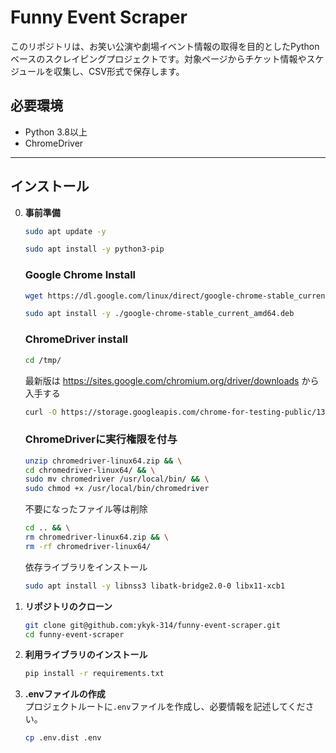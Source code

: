 
# Funny Event Scraper

このリポジトリは、お笑い公演や劇場イベント情報の取得を目的としたPythonベースのスクレイピングプロジェクトです。対象ページからチケット情報やスケジュールを収集し、CSV形式で保存します。

## 必要環境

- Python 3.8以上
- ChromeDriver

---

## インストール

0. **事前準備**
   ```bash
   sudo apt update -y

   sudo apt install -y python3-pip
   ```

   ### Google Chrome Install
   ```bash
   wget https://dl.google.com/linux/direct/google-chrome-stable_current_amd64.deb

   sudo apt install -y ./google-chrome-stable_current_amd64.deb
   ```

   ### ChromeDriver install
   ```bash
   cd /tmp/
   ```

   最新版は https://sites.google.com/chromium.org/driver/downloads から入手する
   ```bash
   curl -O https://storage.googleapis.com/chrome-for-testing-public/130.0.6723.69/linux64/chromedriver-linux64.zip
   ```

   ### ChromeDriverに実行権限を付与
   ```bash
   unzip chromedriver-linux64.zip && \
   cd chromedriver-linux64/ && \
   sudo mv chromedriver /usr/local/bin/ && \
   sudo chmod +x /usr/local/bin/chromedriver
   ```

   不要になったファイル等は削除
   ```bash
   cd .. && \
   rm chromedriver-linux64.zip && \
   rm -rf chromedriver-linux64/
   ```

   依存ライブラリをインストール
   ```bash
   sudo apt install -y libnss3 libatk-bridge2.0-0 libx11-xcb1
   ```


1. **リポジトリのクローン**
   ```bash
   git clone git@github.com:ykyk-314/funny-event-scraper.git
   cd funny-event-scraper
   ```

2. **利用ライブラリのインストール**
   ```bash
   pip install -r requirements.txt
   ```

3. **.envファイルの作成**  
   プロジェクトルートに`.env`ファイルを作成し、必要情報を記述してください。

   ```bash
   cp .env.dist .env
   ```

